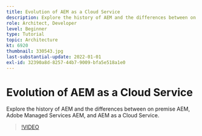 ```yaml
---
title: Evolution of AEM as a Cloud Service
description: Explore the history of AEM and the differences between on premise AEM, Adobe Managed Services AEM, and AEM as a Cloud Service.
role: Architect, Developer
level: Beginner
type: Tutorial
topic: Architecture
kt: 6920
thumbnail: 330543.jpg
last-substantial-update: 2022-01-01
exl-id: 32390a8d-8257-44b7-9009-bfa5e518a1e0
---
```

# Evolution of AEM as a Cloud Service

Explore the history of AEM and the differences between on premise AEM, Adobe Managed Services AEM, and AEM as a Cloud Service.

>[!VIDEO](https://video.tv.adobe.com/v/330543?quality=12&learn=on)
